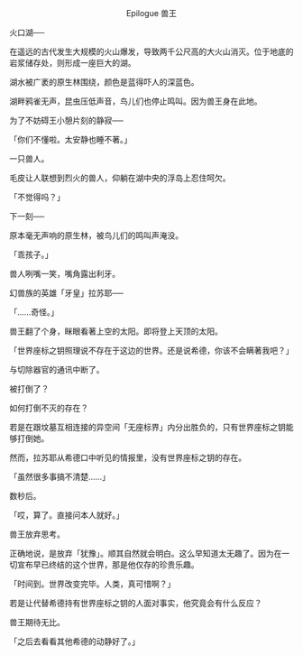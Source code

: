 <p align="center">Epilogue 兽王</p>

火口湖──

在遥远的古代发生大规模的火山爆发，导致两千公尺高的大火山消灭。位于地底的岩浆储存处，则形成一座巨大的湖。

湖水被广袤的原生林围绕，颜色是蓝得吓人的深蓝色。

湖畔鸦雀无声，昆虫压低声音，鸟儿们也停止鸣叫。因为兽王身在此地。

为了不妨碍王小憩片刻的静寂──

「你们不懂啦。太安静也睡不著。」

一只兽人。

毛皮让人联想到烈火的兽人，仰躺在湖中央的浮岛上忍住呵欠。

「不觉得吗？」

下一刻──

原本毫无声响的原生林，被鸟儿们的鸣叫声淹没。

「乖孩子。」

兽人咧嘴一笑，嘴角露出利牙。

幻兽族的英雄「牙皇」拉苏耶──

「……奇怪。」

兽王翻了个身，眯眼看著上空的太阳。即将登上天顶的太阳。

「世界座标之钥照理说不存在于这边的世界。还是说希德，你该不会瞒著我吧？」

与切除器官的通讯中断了。

被打倒了？

如何打倒不灭的存在？

若是在跟坟墓互相连接的异空间「无座标界」内分出胜负的，只有世界座标之钥能够打倒她。

然而，拉苏耶从希德口中听见的情报里，没有世界座标之钥的存在。

「虽然很多事搞不清楚……」

数秒后。

「哎，算了。直接问本人就好。」

兽王放弃思考。

正确地说，是放弃「犹豫」。顺其自然就会明白。这么早知道太无趣了。因为在一切宣布早已终结的这个世界，那是他仅存的珍贵乐趣。

「时间到。世界改变完毕。人类，真可惜啊？」

若是让代替希德持有世界座标之钥的人面对事实，他究竟会有什么反应？

兽王期待无比。

「之后去看看其他希德的动静好了。」

